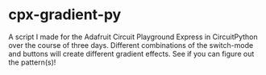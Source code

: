 # cpx-gradient-py
A script I made for the Adafruit Circuit Playground Express in CircuitPython over the course of three days. Different combinations of the switch-mode and buttons will create different gradient effects. See if you can figure out the pattern(s)!
